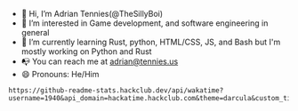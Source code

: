 - 👋 Hi, I’m Adrian Tennies(@TheSillyBoi)
- 👀 I’m interested in Game development, and software engineering in general
- 🌱 I’m currently learning Rust, python, HTML/CSS, JS, and Bash but I'm mostly working on Python and Rust
- 📭 You can reach me at adrian@tennies.us
- 😄 Pronouns: He/Him

```
https://github-readme-stats.hackclub.dev/api/wakatime?username=1940&api_domain=hackatime.hackclub.com&theme=darcula&custom_title=Hackatime+Stats&layout=compact&cache_seconds=0&langs_count=8
```

<!---
TheSillyBoi/TheSillyBoi is a ✨ special ✨ repository because its `README.md` (this file) appears on your GitHub profile.
You can click the Preview link to take a look at your changes.
--->
